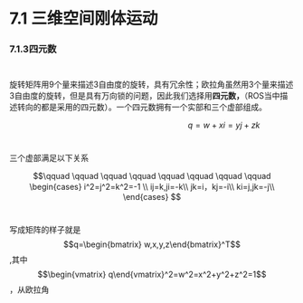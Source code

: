 # 7.1 三维空间刚体运动

### 7.1.3四元数

$$\quad$$旋转矩阵用9个量来描述3自由度的旋转，具有冗余性；欧拉角虽然用3个量来描述3自由度的旋转，但是具有万向锁的问题，因此我们选择用**四元数，**（ROS当中描述转向的都是采用的四元数）。一个四元数拥有一个实部和三个虚部组成。

$$\qquad \qquad \qquad \qquad \qquad \qquad  \qquad \qquad q=w+xi=yj+zk$$

$$\quad$$三个虚部满足以下关系

$$\qquad \qquad \qquad \qquad \qquad \qquad \qquad \qquad \begin{cases}
i^2=j^2=k^2=-1 \\
ij=k,ji=-k\\
jk=i，kj=-i\\
ki=j,jk=-j\\
 \end{cases}  $$

$$\quad$$写成矩阵的样子就是$$q=\begin{bmatrix} w,x,y,z\end{bmatrix}^T$$,其中$$$$$$\begin{vmatrix} q\end{vmatrix}^2=w^2=x^2+y^2+z^2=1$$，从欧拉角

